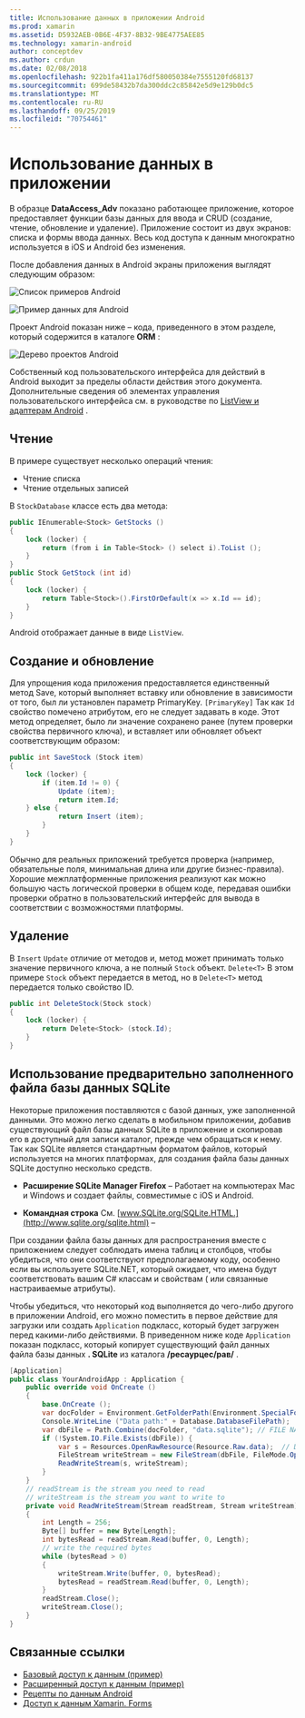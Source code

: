 ```yaml
---
title: Использование данных в приложении Android
ms.prod: xamarin
ms.assetid: D5932AEB-0B6E-4F37-8B32-9BE4775AEE85
ms.technology: xamarin-android
author: conceptdev
ms.author: crdun
ms.date: 02/08/2018
ms.openlocfilehash: 922b1fa411a176df580050384e7555120fd68137
ms.sourcegitcommit: 699de58432b7da300ddc2c85842e5d9e129b0dc5
ms.translationtype: MT
ms.contentlocale: ru-RU
ms.lasthandoff: 09/25/2019
ms.locfileid: "70754461"
---
```

# <a name="using-data-in-an-app"></a>Использование данных в приложении

В образце **DataAccess_Adv** показано работающее приложение, которое предоставляет функции базы данных для ввода и CRUD (создание, чтение, обновление и удаление). Приложение состоит из двух экранов: списка и формы ввода данных. Весь код доступа к данным многократно используется в iOS и Android без изменения.

После добавления данных в Android экраны приложения выглядят следующим образом:

![Список примеров Android](using-data-in-an-app-images/image11.png "Список примеров Android")

![Пример данных для Android](using-data-in-an-app-images/image12.png "Пример данных для Android")

Проект Android показан ниже &ndash; кода, приведенного в этом разделе, который содержится в каталоге **ORM** :

![Дерево проектов Android](using-data-in-an-app-images/image14.png "Дерево проектов Android")

Собственный код пользовательского интерфейса для действий в Android выходит за пределы области действия этого документа. Дополнительные сведения об элементах управления пользовательского интерфейса см. в руководстве по [ListView и адаптерам Android](~/android/user-interface/layouts/list-view/index.md) .

## <a name="read"></a>Чтение

В примере существует несколько операций чтения:

- Чтение списка
- Чтение отдельных записей

В `StockDatabase` классе есть два метода:

```csharp
public IEnumerable<Stock> GetStocks ()
{
    lock (locker) {
        return (from i in Table<Stock> () select i).ToList ();
    }
}
public Stock GetStock (int id)
{
    lock (locker) {
        return Table<Stock>().FirstOrDefault(x => x.Id == id);
    }
}
```

Android отображает данные в виде `ListView`.

## <a name="create-and-update"></a>Создание и обновление

Для упрощения кода приложения предоставляется единственный метод Save, который выполняет вставку или обновление в зависимости от того, был ли установлен параметр PrimaryKey. `[PrimaryKey]` Так как `Id` свойство помечено атрибутом, его не следует задавать в коде. Этот метод определяет, было ли значение сохранено ранее (путем проверки свойства первичного ключа), и вставляет или обновляет объект соответствующим образом:

```csharp
public int SaveStock (Stock item)
{
    lock (locker) {
        if (item.Id != 0) {
            Update (item);
            return item.Id;
    } else {
            return Insert (item);
        }
    }
}
```

Обычно для реальных приложений требуется проверка (например, обязательные поля, минимальная длина или другие бизнес-правила). Хорошие межплатформенные приложения реализуют как можно большую часть логической проверки в общем коде, передавая ошибки проверки обратно в пользовательский интерфейс для вывода в соответствии с возможностями платформы.

## <a name="delete"></a>Удаление

В `Insert` `Update` отличие от методов и, метод может принимать только значение первичного ключа, а не полный `Stock` объект. `Delete<T>` В этом примере `Stock` объект передается в метод, но в `Delete<T>` метод передается только свойство ID.

```csharp
public int DeleteStock(Stock stock)
{
    lock (locker) {
        return Delete<Stock> (stock.Id);
    }
}
```

## <a name="using-a-pre-populated-sqlite-database-file"></a>Использование предварительно заполненного файла базы данных SQLite

Некоторые приложения поставляются с базой данных, уже заполненной данными. Это можно легко сделать в мобильном приложении, добавив существующий файл базы данных SQLite в приложение и скопировав его в доступный для записи каталог, прежде чем обращаться к нему. Так как SQLite является стандартным форматом файлов, который используется на многих платформах, для создания файла базы данных SQLite доступно несколько средств.

- **Расширение SQLite Manager Firefox** &ndash; Работает на компьютерах Mac и Windows и создает файлы, совместимые с iOS и Android.

- **Командная строка** См. [www.SQLite.org/SQLite.HTML.](http://www.sqlite.org/sqlite.html) &ndash;

При создании файла базы данных для распространения вместе с приложением следует соблюдать имена таблиц и столбцов, чтобы убедиться, что они соответствуют предполагаемому коду, особенно если вы используете SQLite.NET, который ожидает, что имена будут соответствовать вашим C# классам и свойствам ( или связанные настраиваемые атрибуты).

Чтобы убедиться, что некоторый код выполняется до чего-либо другого в приложении Android, его можно поместить в первое действие для загрузки или создать `Application` подкласс, который будет загружен перед какими-либо действиями. В приведенном ниже коде `Application` показан подкласс, который копирует существующий файл данных файла базы данных **. SQLite** из каталога **/ресаурцес/рав/** .

```csharp
[Application]
public class YourAndroidApp : Application {
    public override void OnCreate ()
    {
        base.OnCreate ();
        var docFolder = Environment.GetFolderPath(Environment.SpecialFolder.Personal);
        Console.WriteLine ("Data path:" + Database.DatabaseFilePath);
        var dbFile = Path.Combine(docFolder, "data.sqlite"); // FILE NAME TO USE WHEN COPIED
        if (!System.IO.File.Exists(dbFile)) {
            var s = Resources.OpenRawResource(Resource.Raw.data);  // DATA FILE RESOURCE ID
            FileStream writeStream = new FileStream(dbFile, FileMode.OpenOrCreate, FileAccess.Write);
            ReadWriteStream(s, writeStream);
        }
    }
    // readStream is the stream you need to read
    // writeStream is the stream you want to write to
    private void ReadWriteStream(Stream readStream, Stream writeStream)
    {
        int Length = 256;
        Byte[] buffer = new Byte[Length];
        int bytesRead = readStream.Read(buffer, 0, Length);
        // write the required bytes
        while (bytesRead > 0)
        {
            writeStream.Write(buffer, 0, bytesRead);
            bytesRead = readStream.Read(buffer, 0, Length);
        }
        readStream.Close();
        writeStream.Close();
    }
}
```

## <a name="related-links"></a>Связанные ссылки

- [Базовый доступ к данным (пример)](https://github.com/xamarin/mobile-samples/tree/master/DataAccess/Basic)
- [Расширенный доступ к данным (пример)](https://github.com/xamarin/mobile-samples/tree/master/DataAccess/Advanced)
- [Рецепты по данным Android](https://github.com/xamarin/recipes/tree/master/Recipes/android/data)
- [Доступ к данным Xamarin. Forms](~/xamarin-forms/data-cloud/data/databases.md)
